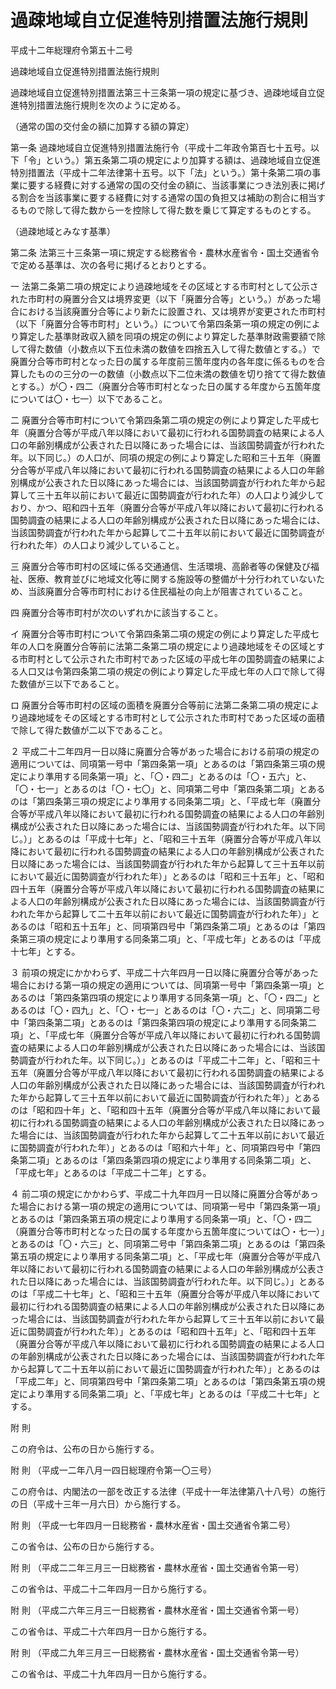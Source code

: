 # 過疎地域自立促進特別措置法施行規則

平成十二年総理府令第五十二号

過疎地域自立促進特別措置法施行規則

過疎地域自立促進特別措置法第三十三条第一項の規定に基づき、過疎地域自立促進特別措置法施行規則を次のように定める。

（通常の国の交付金の額に加算する額の算定）

第一条 過疎地域自立促進特別措置法施行令（平成十二年政令第百七十五号。以下「令」という。）第五条第二項の規定により加算する額は、過疎地域自立促進特別措置法（平成十二年法律第十五号。以下「法」という。）第十条第二項の事業に要する経費に対する通常の国の交付金の額に、当該事業につき法別表に掲げる割合を当該事業に要する経費に対する通常の国の負担又は補助の割合に相当するもので除して得た数から一を控除して得た数を乗じて算定するものとする。

（過疎地域とみなす基準）

第二条 法第三十三条第一項に規定する総務省令・農林水産省令・国土交通省令で定める基準は、次の各号に掲げるとおりとする。

一 法第二条第二項の規定により過疎地域をその区域とする市町村として公示された市町村の廃置分合又は境界変更（以下「廃置分合等」という。）があった場合における当該廃置分合等により新たに設置され、又は境界が変更された市町村（以下「廃置分合等市町村」という。）について令第四条第一項の規定の例により算定した基準財政収入額を同項の規定の例により算定した基準財政需要額で除して得た数値（小数点以下五位未満の数値を四捨五入して得た数値とする。）で廃置分合等市町村となった日の属する年度前三箇年度内の各年度に係るものを合算したものの三分の一の数値（小数点以下二位未満の数値を切り捨てて得た数値とする。）が〇・四二（廃置分合等市町村となった日の属する年度から五箇年度については〇・七一）以下であること。

二 廃置分合等市町村について令第四条第二項の規定の例により算定した平成七年（廃置分合等が平成八年以降において最初に行われる国勢調査の結果による人口の年齢別構成が公表された日以降にあった場合には、当該国勢調査が行われた年。以下同じ。）の人口が、同項の規定の例により算定した昭和三十五年（廃置分合等が平成八年以降において最初に行われる国勢調査の結果による人口の年齢別構成が公表された日以降にあった場合には、当該国勢調査が行われた年から起算して三十五年以前において最近に国勢調査が行われた年）の人口より減少しており、かつ、昭和四十五年（廃置分合等が平成八年以降において最初に行われる国勢調査の結果による人口の年齢別構成が公表された日以降にあった場合には、当該国勢調査が行われた年から起算して二十五年以前において最近に国勢調査が行われた年）の人口より減少していること。

三 廃置分合等市町村の区域に係る交通通信、生活環境、高齢者等の保健及び福祉、医療、教育並びに地域文化等に関する施設等の整備が十分行われていないため、当該廃置分合等市町村における住民福祉の向上が阻害されていること。

四 廃置分合等市町村が次のいずれかに該当すること。

イ 廃置分合等市町村について令第四条第二項の規定の例により算定した平成七年の人口を廃置分合等前に法第二条第二項の規定により過疎地域をその区域とする市町村として公示された市町村であった区域の平成七年の国勢調査の結果による人口又は令第四条第二項の規定の例により算定した平成七年の人口で除して得た数値が三以下であること。

ロ 廃置分合等市町村の区域の面積を廃置分合等前に法第二条第二項の規定により過疎地域をその区域とする市町村として公示された市町村であった区域の面積で除して得た数値が二以下であること。

２ 平成二十二年四月一日以降に廃置分合等があった場合における前項の規定の適用については、同項第一号中「第四条第一項」とあるのは「第四条第三項の規定により準用する同条第一項」と、「〇・四二」とあるのは「〇・五六」と、「〇・七一」とあるのは「〇・七〇」と、同項第二号中「第四条第二項」とあるのは「第四条第三項の規定により準用する同条第二項」と、「平成七年（廃置分合等が平成八年以降において最初に行われる国勢調査の結果による人口の年齢別構成が公表された日以降にあった場合には、当該国勢調査が行われた年。以下同じ。）」とあるのは「平成十七年」と、「昭和三十五年（廃置分合等が平成八年以降において最初に行われる国勢調査の結果による人口の年齢別構成が公表された日以降にあった場合には、当該国勢調査が行われた年から起算して三十五年以前において最近に国勢調査が行われた年）」とあるのは「昭和三十五年」と、「昭和四十五年（廃置分合等が平成八年以降において最初に行われる国勢調査の結果による人口の年齢別構成が公表された日以降にあった場合には、当該国勢調査が行われた年から起算して二十五年以前において最近に国勢調査が行われた年）」とあるのは「昭和五十五年」と、同項第四号中「第四条第二項」とあるのは「第四条第三項の規定により準用する同条第二項」と、「平成七年」とあるのは「平成十七年」とする。

３ 前項の規定にかかわらず、平成二十六年四月一日以降に廃置分合等があった場合における第一項の規定の適用については、同項第一号中「第四条第一項」とあるのは「第四条第四項の規定により準用する同条第一項」と、「〇・四二」とあるのは「〇・四九」と、「〇・七一」とあるのは「〇・六二」と、同項第二号中「第四条第二項」とあるのは「第四条第四項の規定により準用する同条第二項」と、「平成七年（廃置分合等が平成八年以降において最初に行われる国勢調査の結果による人口の年齢別構成が公表された日以降にあった場合には、当該国勢調査が行われた年。以下同じ。）」とあるのは「平成二十二年」と、「昭和三十五年（廃置分合等が平成八年以降において最初に行われる国勢調査の結果による人口の年齢別構成が公表された日以降にあった場合には、当該国勢調査が行われた年から起算して三十五年以前において最近に国勢調査が行われた年）」とあるのは「昭和四十年」と、「昭和四十五年（廃置分合等が平成八年以降において最初に行われる国勢調査の結果による人口の年齢別構成が公表された日以降にあった場合には、当該国勢調査が行われた年から起算して二十五年以前において最近に国勢調査が行われた年）」とあるのは「昭和六十年」と、同項第四号中「第四条第二項」とあるのは「第四条第四項の規定により準用する同条第二項」と、「平成七年」とあるのは「平成二十二年」とする。

４ 前二項の規定にかかわらず、平成二十九年四月一日以降に廃置分合等があった場合における第一項の規定の適用については、同項第一号中「第四条第一項」とあるのは「第四条第五項の規定により準用する同条第一項」と、「〇・四二（廃置分合等市町村となった日の属する年度から五箇年度については〇・七一）」とあるのは「〇・六三」と、同項第二号中「第四条第二項」とあるのは「第四条第五項の規定により準用する同条第二項」と、「平成七年（廃置分合等が平成八年以降において最初に行われる国勢調査の結果による人口の年齢別構成が公表された日以降にあった場合には、当該国勢調査が行われた年。以下同じ。）」とあるのは「平成二十七年」と、「昭和三十五年（廃置分合等が平成八年以降において最初に行われる国勢調査の結果による人口の年齢別構成が公表された日以降にあった場合には、当該国勢調査が行われた年から起算して三十五年以前において最近に国勢調査が行われた年）」とあるのは「昭和四十五年」と、「昭和四十五年（廃置分合等が平成八年以降において最初に行われる国勢調査の結果による人口の年齢別構成が公表された日以降にあった場合には、当該国勢調査が行われた年から起算して二十五年以前において最近に国勢調査が行われた年）」とあるのは「平成二年」と、同項第四号中「第四条第二項」とあるのは「第四条第五項の規定により準用する同条第二項」と、「平成七年」とあるのは「平成二十七年」とする。

附 則

この府令は、公布の日から施行する。

附 則 （平成一二年八月一四日総理府令第一〇三号）

この府令は、内閣法の一部を改正する法律（平成十一年法律第八十八号）の施行の日（平成十三年一月六日）から施行する。

附 則 （平成一七年四月一日総務省・農林水産省・国土交通省令第二号）

この省令は、公布の日から施行する。

附 則 （平成二二年三月三一日総務省・農林水産省・国土交通省令第一号）

この省令は、平成二十二年四月一日から施行する。

附 則 （平成二六年三月三一日総務省・農林水産省・国土交通省令第一号）

この省令は、平成二十六年四月一日から施行する。

附 則 （平成二九年三月三一日総務省・農林水産省・国土交通省令第一号）

この省令は、平成二十九年四月一日から施行する。
